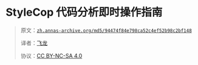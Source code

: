 # StyleCop 代码分析即时操作指南

> 原文：[`zh.annas-archive.org/md5/94474f84e798ca52c4ef52b98c2bf148`](https://zh.annas-archive.org/md5/e19ec4b9c1d08c12abd2983dace7ff20)
> 
> 译者：[飞龙](https://github.com/wizardforcel)
> 
> 协议：[CC BY-NC-SA 4.0](http://creativecommons.org/licenses/by-nc-sa/4.0/)
